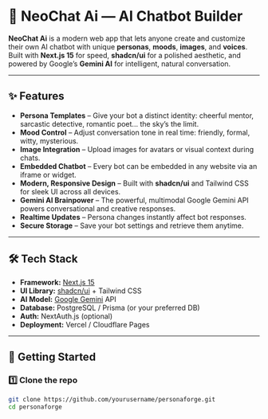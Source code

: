# 🤖 NeoChat Ai — AI Chatbot Builder

**NeoChat Ai** is a modern web app that lets anyone create and customize their own AI chatbot with unique **personas**, **moods**, **images**, and **voices**.  
Built with **Next.js 15** for speed, **shadcn/ui** for a polished aesthetic, and powered by Google’s **Gemini AI** for intelligent, natural conversation.

---

## ✨ Features

- **Persona Templates** – Give your bot a distinct identity: cheerful mentor, sarcastic detective, romantic poet... the sky’s the limit.
- **Mood Control** – Adjust conversation tone in real time: friendly, formal, witty, mysterious.
- **Image Integration** – Upload images for avatars or visual context during chats.
- **Embedded Chatbot** – Every bot can be embedded in any website via an iframe or widget.
- **Modern, Responsive Design** – Built with **shadcn/ui** and Tailwind CSS for sleek UI across all devices.
- **Gemini AI Brainpower** – The powerful, multimodal Google Gemini API powers conversational and creative responses.
- **Realtime Updates** – Persona changes instantly affect bot responses.
- **Secure Storage** – Save your bot settings and retrieve them anytime.

---

## 🛠 Tech Stack

- **Framework:** [Next.js 15](https://nextjs.org)
- **UI Library:** [shadcn/ui](https://ui.shadcn.com) + Tailwind CSS
- **AI Model:** [Google Gemini](https://deepmind.google/technologies/gemini/) API
- **Database:** PostgreSQL / Prisma (or your preferred DB)
- **Auth:** NextAuth.js (optional)
- **Deployment:** Vercel / Cloudflare Pages

---

## 🚀 Getting Started

### 1️⃣ Clone the repo
```bash
git clone https://github.com/yourusername/personaforge.git
cd personaforge